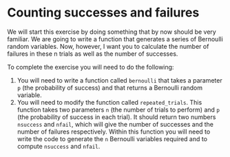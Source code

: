 # Counting successes and failures

We will start this exercise by doing something that by now should be very familiar.  We are going to write a function that generates a series of Bernoulli random variables.  Now, however, I want you to calculate the number of failures in these n trials as well as the number of successes.  

To complete the exercise you will need to do the following:

1. You will need to write a function called `bernoulli` that takes a parameter `p` (the probability of success) and that returns a Bernoulli random variable.
2. You will need to modify the function called `repeated_trials`.  This function takes two parameters `n` (the number of trials to perform) and `p` (the probability of success in each trial).  It should return two numbers `nsuccess` and `nfail`, which will give the number of successes and the number of failures respectively.  Within this function you will need to write the code to generate the `n` Bernoulli variables required and to compute `nsuccess` and `nfail`.
